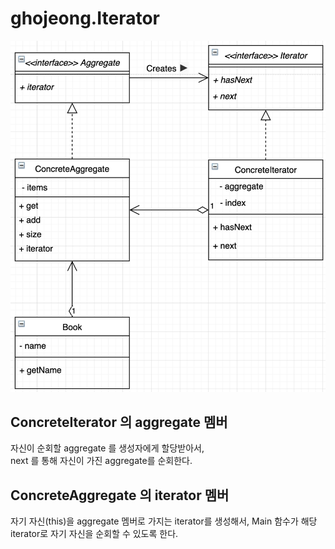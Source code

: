# ghojeong.Iterator

![ghojeong.Iterator](./Iterator.png)

## ConcreteIterator 의 aggregate 멤버

자신이 순회할 aggregate 를 생성자에게 할당받아서, <br>
next 를 통해 자신이 가진 aggregate를 순회한다.

## ConcreteAggregate 의 iterator 멤버

자기 자신(this)을 aggregate 멤버로 가지는 iterator를 생성해서,
Main 함수가 해당 iterator로 자기 자신을 순회할 수 있도록 한다.
